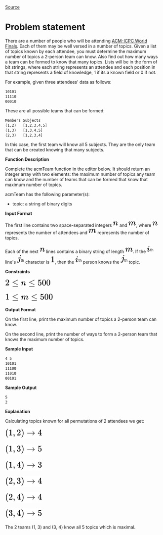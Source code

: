 [Source](https://www.hackerrank.com/challenges/acm-icpc-team)
# Problem statement
There are a number of people who will be attending [ACM-ICPC World Finals](https://en.wikipedia.org/wiki/ACM_International_Collegiate_Programming_Contest). Each of them may be well versed in a number of topics. Given a list of topics known by each attendee, you must determine the maximum number of topics a 2-person team can know. Also find out how many ways a team can be formed to know that many topics.  Lists will be in the form of bit strings, where each string represents an attendee and each position in that string represents a field of knowledge, 1 if its a known field or 0 if not.

For example, given three attendees' data as follows:

```
10101
11110
00010
```
These are all possible teams that can be formed:

```
Members Subjects
(1,2)   [1,2,3,4,5]
(1,3)   [1,3,4,5]
(2,3)   [1,2,3,4]
```
In this case, the first team will know all 5 subjects.  They are the only team that can be created knowing that many subjects.


**Function Description**  

Complete the acmTeam function in the editor below.  It should return an integer array with two elements: the maximum number of topics any team can know and the number of teams that can be formed that know that maximum number of topics.  

acmTeam has the following parameter(s):  


* topic: a string of binary digits  

**Input Format**

The first line contains two space-separated integers ![](./Resources/Element1.svg) and ![](./Resources/Element2.svg), where ![](./Resources/Element1.svg) represents the number of attendees and ![](./Resources/Element2.svg) represents the number of topics.  

Each of the next ![](./Resources/Element1.svg) lines contains a binary string of length ![](./Resources/Element2.svg). If the ![](./Resources/Element3.svg)<sup>th</sup> line's ![](./Resources/Element4.svg)<sup>th</sup> character is ![](./Resources/Element5.svg), then the ![](./Resources/Element3.svg)<sup>th</sup> person knows the ![](./Resources/Element4.svg)<sup>th</sup> topic.


**Constraints**

![](./Resources/Element6.svg) 


![](./Resources/Element7.svg) 


**Output Format**

On the first line, print the maximum number of topics a 2-person team can know. 


On the second line, print the number of ways to form a 2-person team that knows the maximum number of topics.


**Sample Input**

```
4 5
10101
11100
11010
00101
```

**Sample Output**

```
5
2
```

**Explanation**

Calculating topics known for all permutations of 2 attendees we get:  

![](./Resources/Element8.svg) 


![](./Resources/Element9.svg) 


![](./Resources/Element10.svg) 


![](./Resources/Element11.svg) 


![](./Resources/Element12.svg) 


![](./Resources/Element13.svg)  

The 2 teams (1, 3) and (3, 4) know all 5 topics which is maximal.

